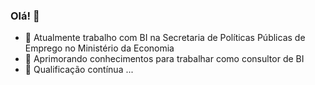 ### Olá! 👋

- 🔭 Atualmente trabalho com BI na Secretaria de Políticas Públicas de Emprego no Ministério da Economia
- 🌱 Aprimorando conhecimentos para trabalhar como consultor de BI
- :muscle: Qualificação contínua ...

<!--
**ricardofelippe/ricardofelippe** is a ✨ _special_ ✨ repository because its `README.md` (this file) appears on your GitHub profile.

Here are some ideas to get you started:

- 👯 I’m looking to collaborate on ...
- 🤔 I’m looking for help with ...
- 💬 Ask me about ...
- 📫 How to reach me: ...
- 😄 Pronouns: ...
- ⚡ Fun fact: ...
-->
